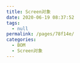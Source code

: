 ```yaml
---
title: Screen对象
date: 2020-06-19 08:37:52
tags: 
  - null
permalink: /pages/78f14e/
categories: 
  - BOM
  - Screen对象
---
```

